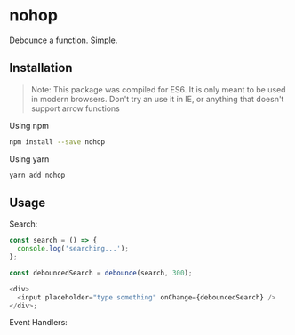 # nohop

Debounce a function. Simple.

## Installation

> Note: This package was compiled for ES6. It is only meant to be used in modern browsers. Don't try an use it in IE, or anything that doesn't support arrow functions

Using npm

```sh
npm install --save nohop
```

Using yarn

```sh
yarn add nohop
```

## Usage

Search:

```js
const search = () => {
  console.log('searching...');
};

const debouncedSearch = debounce(search, 300);

<div>
  <input placeholder="type something" onChange={debouncedSearch} />
</div>;
```

Event Handlers:

```js

```
